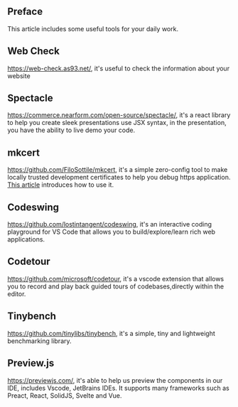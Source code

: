 ## Preface

This article includes some useful tools for your daily work.

## Web Check

https://web-check.as93.net/, it's useful to check the information about your website

## Spectacle

https://commerce.nearform.com/open-source/spectacle/, it's a react library to help you create sleek presentations use JSX syntax, in the presentation, you have the ability to live demo your code.

## mkcert

https://github.com/FiloSottile/mkcert, it's a simple zero-config tool to make locally trusted development certificates to help you debug https application. [This article](https://web.dev/articles/how-to-use-local-https?hl=zh-cn) introduces how to use it.

## Codeswing

https://github.com/lostintangent/codeswing, it's an interactive coding playground for VS Code that allows you to build/explore/learn rich web applications.

## Codetour

https://github.com/microsoft/codetour, it's a vscode extension that allows you to record and play back guided tours of codebases,directly within the editor.

## Tinybench

https://github.com/tinylibs/tinybench, it's a simple, tiny and lightweight benchmarking library.

## Preview.js

https://previewjs.com/, it's able to help us preview the components in our IDE, includes Vscode, JetBrains IDEs. It supports many frameworks such as Preact, React, SolidJS, Svelte and Vue.


